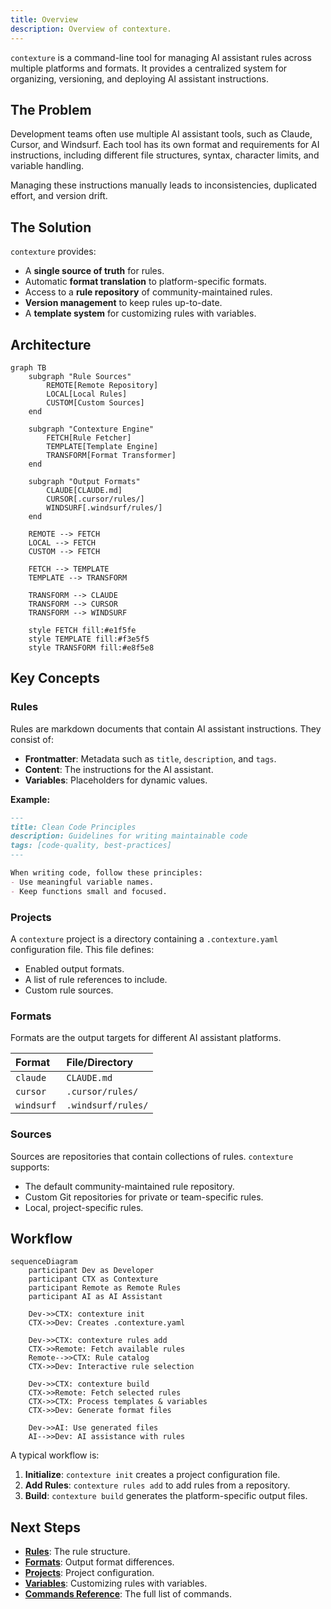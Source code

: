 ```yaml
---
title: Overview
description: Overview of contexture.
---
```


`contexture` is a command-line tool for managing AI assistant rules across multiple platforms and formats. It provides a centralized system for organizing, versioning, and deploying AI assistant instructions.

## The Problem

Development teams often use multiple AI assistant tools, such as Claude, Cursor, and Windsurf. Each tool has its own format and requirements for AI instructions, including different file structures, syntax, character limits, and variable handling.

Managing these instructions manually leads to inconsistencies, duplicated effort, and version drift.

## The Solution

`contexture` provides:

-   A **single source of truth** for rules.
-   Automatic **format translation** to platform-specific formats.
-   Access to a **rule repository** of community-maintained rules.
-   **Version management** to keep rules up-to-date.
-   A **template system** for customizing rules with variables.

## Architecture

```mermaid
graph TB
    subgraph "Rule Sources"
        REMOTE[Remote Repository]
        LOCAL[Local Rules]
        CUSTOM[Custom Sources]
    end

    subgraph "Contexture Engine"
        FETCH[Rule Fetcher]
        TEMPLATE[Template Engine]
        TRANSFORM[Format Transformer]
    end

    subgraph "Output Formats"
        CLAUDE[CLAUDE.md]
        CURSOR[.cursor/rules/]
        WINDSURF[.windsurf/rules/]
    end

    REMOTE --> FETCH
    LOCAL --> FETCH
    CUSTOM --> FETCH

    FETCH --> TEMPLATE
    TEMPLATE --> TRANSFORM

    TRANSFORM --> CLAUDE
    TRANSFORM --> CURSOR
    TRANSFORM --> WINDSURF

    style FETCH fill:#e1f5fe
    style TEMPLATE fill:#f3e5f5
    style TRANSFORM fill:#e8f5e8
```

## Key Concepts

### Rules

Rules are markdown documents that contain AI assistant instructions. They consist of:

-   **Frontmatter**: Metadata such as `title`, `description`, and `tags`.
-   **Content**: The instructions for the AI assistant.
-   **Variables**: Placeholders for dynamic values.

**Example:**
```markdown
---
title: Clean Code Principles
description: Guidelines for writing maintainable code
tags: [code-quality, best-practices]
---

When writing code, follow these principles:
- Use meaningful variable names.
- Keep functions small and focused.
```

### Projects

A `contexture` project is a directory containing a `.contexture.yaml` configuration file. This file defines:

-   Enabled output formats.
-   A list of rule references to include.
-   Custom rule sources.

### Formats

Formats are the output targets for different AI assistant platforms.

| Format   | File/Directory     |
| :------- | :----------------- |
| `claude` | `CLAUDE.md`        |
| `cursor` | `.cursor/rules/`   |
| `windsurf` | `.windsurf/rules/` |

### Sources

Sources are repositories that contain collections of rules. `contexture` supports:
- The default community-maintained rule repository.
- Custom Git repositories for private or team-specific rules.
- Local, project-specific rules.

## Workflow

```mermaid
sequenceDiagram
    participant Dev as Developer
    participant CTX as Contexture
    participant Remote as Remote Rules
    participant AI as AI Assistant

    Dev->>CTX: contexture init
    CTX->>Dev: Creates .contexture.yaml

    Dev->>CTX: contexture rules add
    CTX->>Remote: Fetch available rules
    Remote-->>CTX: Rule catalog
    CTX->>Dev: Interactive rule selection

    Dev->>CTX: contexture build
    CTX->>Remote: Fetch selected rules
    CTX->>CTX: Process templates & variables
    CTX->>Dev: Generate format files

    Dev->>AI: Use generated files
    AI-->>Dev: AI assistance with rules
```

A typical workflow is:
1.  **Initialize**: `contexture init` creates a project configuration file.
2.  **Add Rules**: `contexture rules add` to add rules from a repository.
3.  **Build**: `contexture build` generates the platform-specific output files.

## Next Steps

-   **[Rules](rules)**: The rule structure.
-   **[Formats](formats)**: Output format differences.
-   **[Projects](projects)**: Project configuration.
-   **[Variables](variables)**: Customizing rules with variables.
-   **[Commands Reference](../reference/commands/init)**: The full list of commands.